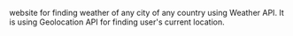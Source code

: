 website for finding weather of any city of any country using Weather API.  It is using Geolocation API for finding user's current location.
